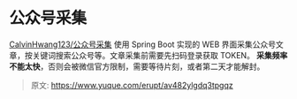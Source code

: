 # 公众号采集

[CalvinHwang123/公众号采集](https://gitee.com/calvinhwang123/mp-weixin-demo)
使用 Spring Boot 实现的 WEB 界面采集公众号文章，按关键词搜索公众号等。文章采集前需要先扫码登录获取 TOKEN。
**采集频率不能太快**，否则会被微信官方限制，需要等待片刻，或者第二天才能解封。


> 原文: <https://www.yuque.com/erupt/av482ylgdq3tpgqz>
